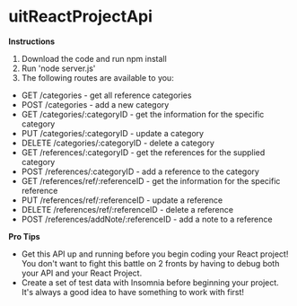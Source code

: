 # uitReactProjectApi

**Instructions**

1. Download the code and run npm install
2. Run 'node server.js'
3. The following routes are available to you:
  - GET /categories - get all reference categories
  - POST /categories - add a new category
  - GET /categories/:categoryID - get the information for the specific category
  - PUT /categories/:categoryID - update a category
  - DELETE /categories/:categoryID - delete a category
  - GET /references/:categoryID - get the references for the supplied category
  - POST /references/:categoryID - add a reference to the category
  - GET /references/ref/:referenceID - get the information for the specific reference
  - PUT /references/ref/:referenceID - update a reference
  - DELETE /references/ref/:referenceID - delete a reference
  - POST /references/addNote/:referenceID - add a note to a reference

  **Pro Tips**

  - Get this API up and running before you begin coding your React project! You don't want to fight this battle on 2 fronts by having to debug both your API and your React Project.
  - Create a set of test data with Insomnia before beginning your project. It's always a good idea to have something to work with first!